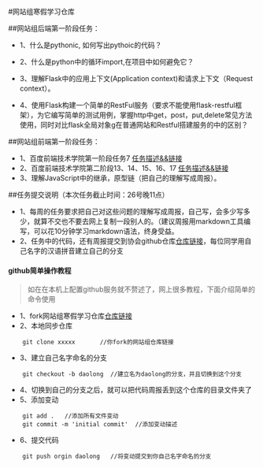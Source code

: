 #网站组寒假学习仓库

##网站组后端第一阶段任务：
* 1、什么是pythonic, 如何写出pythoic的代码？

* 2、什么是python中的循环import,在项目中如何避免它？

* 3、理解Flask中的应用上下文(Application context)和请求上下文（Request context）。

* 4、使用Flask构建一个简单的RestFul服务（要求不能使用flask-restful框架），为它编写简单的测试用例，掌握http中get，post，put,delete常见方法使用，同时对比flask全局对象g在普通网站和Restful搭建服务的中的区别？



##网站组前端第一阶段任务：

* 1、百度前端技术学院第一阶段任务7 [任务描述&&链接](http://ife.baidu.com/2016/task/detail?taskId=7)
* 2、百度前端技术学院第二阶段13、14、15、16、17 [任务描述&&链接](http://mp.weixin.qq.com/s?__biz=MzA4MjUyNjY3Nw==&mid=402057593&idx=1&sn=ef20d1808470688bee1c8e242349b47c#rd)
* 3、理解JavaScript中的继承，原型链（把自己的理解写成周报）。


##任务提交说明（本次任务截止时间：26号晚11点）
* 1、每周的任务要求把自己对这些问题的理解写成周报，自己写，会多少写多少，就算不交也不要去网上复制一段别人的。（建议周报用markdown工具编写，可以花10分钟学习markdown语法，终身受益。
* 2、任务中的代码，还有周报提交到协会github仓库[仓库链接](https://github.com/JXNU-ACS/web-vacation)，每位同学用自己名字的汉语拼音建立自己的分支

#### github简单操作教程
> 如在在本机上配置github服务就不赘述了，网上很多教程，下面介绍简单的命令使用

* 1、fork网站组寒假学习仓库[仓库链接](https://github.com/JXNU-ACS/web-vacation)
* 2、本地同步仓库 

```
	git clone xxxxx       //你fork的网站组仓库链接   
```
* 3、建立自己名字命名的分支

```
	git checkout -b daolong  //建立名为daolong的分支，并且切换到这个分支
```

* 4、切换到自己的分支之后，就可以把代码周报丢到这个仓库的目录文件夹了
* 5、添加变动

```
	git add .   //添加所有文件变动
	git commit -m 'initial commit'  //添加变动描述
```

* 6、提交代码

```
	git push orgin daolong   //将变动提交到你自己名字命名的分支
```
